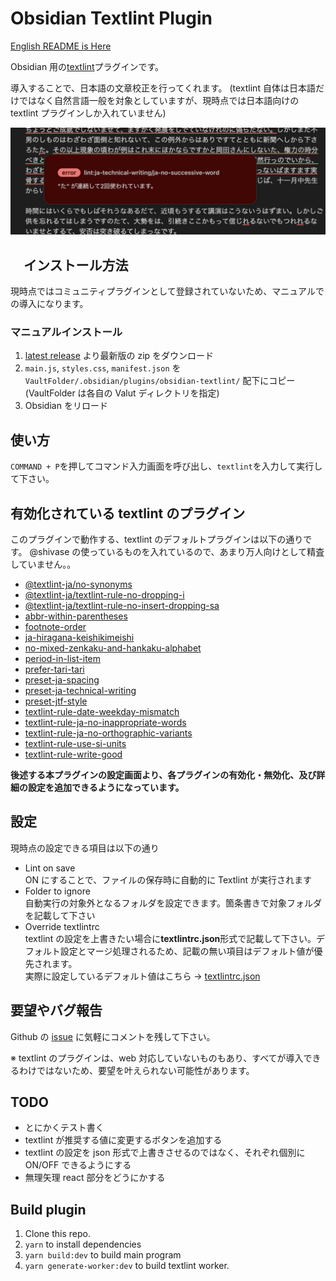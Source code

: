 # Obsidian Textlint Plugin

[English README is Here](https://github.com/shivase/obsidian-textlint-plugin/blob/master/docs/README_EN.mdREADME.md)

Obsidian 用の[textlint](https://github.com/textlint/textlint)プラグインです。

導入することで、日本語の文章校正を行ってくれます。
(textlint 自体は日本語だけではなく自然言語一般を対象としていますが、現時点では日本語向けの textlint プラグインしか入れていません)

![sample image](docs/images/sample_image.png)

## 　インストール方法

現時点ではコミュニティプラグインとして登録されていないため、マニュアルでの導入になります。

### マニュアルインストール

1. [latest release](https://github.com/shivase/obsidian-textlint-plugin/releases/latest) より最新版の zip をダウンロード
1. `main.js`, `styles.css`, `manifest.json` を `VaultFolder/.obsidian/plugins/obsidian-textlint/` 配下にコピー (VaultFolder は各自の Valut ディレクトリを指定)
1. Obsidian をリロード

## 使い方

`COMMAND + P`を押してコマンド入力画面を呼び出し、`textlint`を入力して実行して下さい。

## 有効化されている textlint のプラグイン

このプラグインで動作する、textlint のデフォルトプラグインは以下の通りです。
@shivase の使っているものを入れているので、あまり万人向けとして精査していません。。

- [@textlint-ja/no-synonyms](https://github.com/textlint-ja/textlint-rule-no-synonyms)
- [@textlint-ja/textlint-rule-no-dropping-i](https://github.com/textlint-ja/textlint-rule-no-dropping-i)
- [@textlint-ja/textlint-rule-no-insert-dropping-sa](https://github.com/textlint-ja/textlint-rule-no-insert-dropping-sa)
- [abbr-within-parentheses](https://github.com/azu/textlint-rule-abbr-within-parentheses)
- [footnote-order](https://github.com/textlint-rule/textlint-rule-footnote-order)
- [ja-hiragana-keishikimeishi](https://github.com/lostandfound/textlint-rule-ja-hiragana-keishikimeishi)
- [no-mixed-zenkaku-and-hankaku-alphabet](https://github.com/textlint-ja/textlint-rule-no-mixed-zenkaku-and-hankaku-alphabet)
- [period-in-list-item](https://github.com/textlint-rule/textlint-rule-period-in-list-item)
- [prefer-tari-tari](https://github.com/textlint-ja/textlint-rule-prefer-tari-tari)
- [preset-ja-spacing](https://github.com/textlint-ja/textlint-rule-preset-ja-spacing)
- [preset-ja-technical-writing](https://github.com/textlint-ja/textlint-rule-preset-ja-technical-writing)
- [preset-jtf-style](https://github.com/textlint-ja/textlint-rule-preset-JTF-style)
- [textlint-rule-date-weekday-mismatch](https://github.com/textlint-rule/textlint-rule-date-weekday-mismatch)
- [textlint-rule-ja-no-inappropriate-words](https://github.com/textlint-ja/textlint-rule-ja-no-inappropriate-words)
- [textlint-rule-ja-no-orthographic-variants](https://github.com/textlint-ja/textlint-rule-ja-no-orthographic-variants)
- [textlint-rule-use-si-units](https://github.com/kn1cht/textlint-rule-use-si-units)
- [textlint-rule-write-good](https://github.com/textlint-rule/textlint-rule-write-good)

**後述する本プラグインの設定画面より、各プラグインの有効化・無効化、及び詳細の設定を追加できるようになっています。**

## 設定

現時点の設定できる項目は以下の通り

- Lint on save  
  ON にすることで、ファイルの保存時に自動的に Textlint が実行されます
- Folder to ignore  
  自動実行の対象外となるフォルダを設定できます。箇条書きで対象フォルダを記載して下さい
- Override textlintrc  
  textlint の設定を上書きたい場合に**textlintrc.json**形式で記載して下さい。デフォルト設定とマージ処理されるため、記載の無い項目はデフォルト値が優先されます。  
  実際に設定しているデフォルト値はこちら -> [textlintrc.json](https://github.com/shivase/obsidian-textlint-plugin/blob/master/scripts/textlintrc.json)

## 要望やバグ報告

Github の [issue](https://github.com/shivase/obsidian-textlint-plugin/issues) に気軽にコメントを残して下さい。

※ textlint のプラグインは、web 対応していないものもあり、すべてが導入できるわけではないため、要望を叶えられない可能性があります。

## TODO

- とにかくテスト書く
- textlint が推奨する値に変更するボタンを追加する
- textlint の設定を json 形式で上書きさせるのではなく、それぞれ個別に ON/OFF できるようにする
- 無理矢理 react 部分をどうにかする

## Build plugin

1. Clone this repo.
1. `yarn` to install dependencies
1. `yarn build:dev` to build main program
1. `yarn generate-worker:dev` to build textlint worker.
